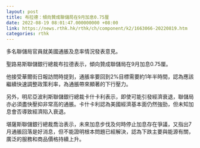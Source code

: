 ```yaml
---
layout: post
title: 布拉德：傾向贊成聯儲局在9月加息0.75厘
date: 2022-08-19 08:01:47.000000000 +08:00
link: https://news.rthk.hk/rthk/ch/component/k2/1663066-20220819.htm
categories: rthk
---
```


多名聯儲局官員就美國通脹及息率情況發表意見。

聖路易斯聯儲銀行總裁布拉德表示，傾向贊成聯儲局在9月加息0.75厘。

他接受華爾街日報訪問時提到，通脹率要回到2%目標需要約1年半時間，認為應該繼續快速調整政策利率，為通脹帶來顯著的下行壓力。

另外，明尼亞波利斯聯儲銀行總裁卡什卡利表示，即使可能引發經濟衰退，聯儲局亦必須盡快壓抑非常高的通脹。卡什卡利認為美國經濟基本面仍然強勁，但未知加息會否導致經濟陷入衰退。

堪薩斯聯儲銀行總裁喬治表示，未來加息步伐及何時停止加息存在爭議，又指出7月通脹回落是好消息，但不能證明根本問題已經解決，認為下跌主要與能源有關，廣泛的服務和商品價格持續上升。
